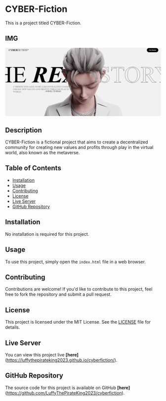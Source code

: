 # CYBER-Fiction
This is a project titled CYBER-Fiction.

## IMG
![Readme Image](readmeImg.png)

## Description
CYBER-Fiction is a fictional project that aims to create a decentralized community for creating new values and profits through play in the virtual world, also known as the metaverse.

## Table of Contents

- [Installation](#installation)
- [Usage](#usage)
- [Contributing](#contributing)
- [License](#license)
- [Live Server](#live-server)
- [GitHub Repository](#github-repository)

## Installation

No installation is required for this project.

## Usage

To use this project, simply open the `index.html` file in a web browser.

## Contributing

Contributions are welcome! If you'd like to contribute to this project, feel free to fork the repository and submit a pull request.

## License

This project is licensed under the MIT License. See the [LICENSE](LICENSE) file for details.

## Live Server

You can view this project live <strong>[here]</strong>(https://luffythepirateking2023.github.io/cyberfiction/).

## GitHub Repository

The source code for this project is available on GitHub <strong>[here]</strong>(https://github.com/LuffyThePirateKing2023/cyberfiction).
